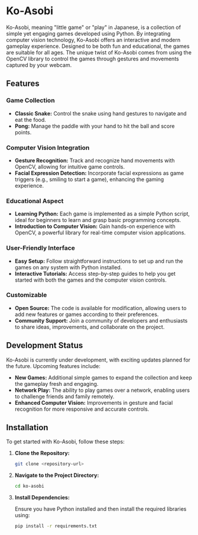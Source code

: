 # Ko-Asobi

Ko-Asobi, meaning "little game" or "play" in Japanese, is a collection of simple yet engaging games developed using Python. By integrating computer vision technology, Ko-Asobi offers an interactive and modern gameplay experience. Designed to be both fun and educational, the games are suitable for all ages. The unique twist of Ko-Asobi comes from using the OpenCV library to control the games through gestures and movements captured by your webcam.

## Features

### Game Collection
- **Classic Snake:** Control the snake using hand gestures to navigate and eat the food.
- **Pong:** Manage the paddle with your hand to hit the ball and score points.

### Computer Vision Integration
- **Gesture Recognition:** Track and recognize hand movements with OpenCV, allowing for intuitive game controls.
- **Facial Expression Detection:** Incorporate facial expressions as game triggers (e.g., smiling to start a game), enhancing the gaming experience.

### Educational Aspect
- **Learning Python:** Each game is implemented as a simple Python script, ideal for beginners to learn and grasp basic programming concepts.
- **Introduction to Computer Vision:** Gain hands-on experience with OpenCV, a powerful library for real-time computer vision applications.

### User-Friendly Interface
- **Easy Setup:** Follow straightforward instructions to set up and run the games on any system with Python installed.
- **Interactive Tutorials:** Access step-by-step guides to help you get started with both the games and the computer vision controls.

### Customizable
- **Open Source:** The code is available for modification, allowing users to add new features or games according to their preferences.
- **Community Support:** Join a community of developers and enthusiasts to share ideas, improvements, and collaborate on the project.

## Development Status

Ko-Asobi is currently under development, with exciting updates planned for the future. Upcoming features include:

- **New Games:** Additional simple games to expand the collection and keep the gameplay fresh and engaging.
- **Network Play:** The ability to play games over a network, enabling users to challenge friends and family remotely.
- **Enhanced Computer Vision:** Improvements in gesture and facial recognition for more responsive and accurate controls.

## Installation

To get started with Ko-Asobi, follow these steps:

1. **Clone the Repository:**

    ```bash
    git clone <repository-url>
    ```

2. **Navigate to the Project Directory:**

    ```bash
    cd ko-asobi
    ```

3. **Install Dependencies:**

    Ensure you have Python installed and then install the required libraries using:

    ```bash
    pip install -r requirements.txt
    ```
